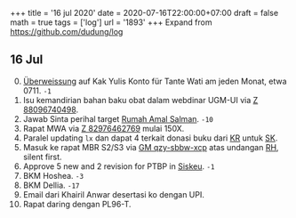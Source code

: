 +++
title = '16 jul 2020'
date = 2020-07-16T22:00:00+07:00
draft = false
math = true
tags = ['log']
url = '1893'
+++
Expand from https://github.com/dudung/log <!--more-->

## 16 Jul
0. [&Uuml;berweissung](https://www.daftarbank.com/bank-bni-atm-gallery-unikom-dago-2) auf Kak Yulis Konto f&uuml;r Tante Wati am jeden Monat, etwa 0711. `-1`
1. Isu kemandirian bahan baku obat dalam webdinar UGM-UI via [Z 88096740498](https://us02web.zoom.us/w/88096740498?tk=QyKRhRq7d7mIlB5-wmwMJqO_eoX0oEVRA7dS-SuQLUc.DQIAAAAUgvmUkhZSVnZRYW5kUFIwYUNuZldNMzRDU3NBAAAAAAAAAAAAAAAAAAAAAAAAAAAA&pwd=Y0xwb1JITzFEZ1RMNXRPMVczcndyZz09&uuid=WN_C3xzFlHIQ2S6BTkwe9CaWQ).
2. Jawab Sinta perihal target [Rumah Amal Salman](https://rumahamal.org/). `-10`
3. Rapat MWA via [Z 82976462769](https://us02web.zoom.us/j/82976462769?pwd=b0tvbGxZRkNMS0pQWGVSYkV0aVdmUT09) mulai 150X.
4. Paralel updating `lx` dan dapat 4 terkait donasi buku dari [KR](https://www.itb.ac.id/staff/view/khairurrijal-ara) untuk [SK](https://csx.itb.ac.id).
5. Masuk ke rapat MBR S2/S3 via [GM qzy-sbbw-xcp](https://meet.google.com/qzy-sbbw-xcp) atas undangan [RH](https://www.itb.ac.id/staf/profil/rachmat-hidayat), silent first.
6. Approve 5 new and 2 revision for PTBP in [Siskeu](http://siskeu.itb.ac.id). `-1`
7. BKM Hoshea. `-3`
8. BKM Dellia. `-17`
9. Email dari Khairil Anwar desertasi ko dengan UPI.
10. Rapat daring dengan PL96-T.
